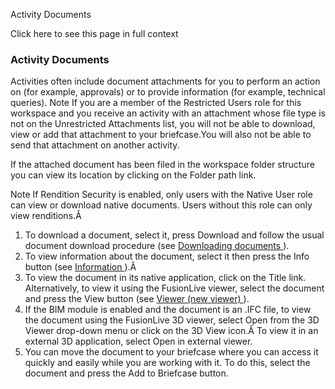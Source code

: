 Activity Documents

Click here to see this page in full context

###  Activity Documents

Activities often include document attachments for you to perform an action on
(for example, approvals) or to provide information (for example, technical
queries).  Note  If you are a member of the Restricted Users role for this
workspace and you receive an activity with an attachment whose file type is
not on the Unrestricted Attachments list, you will not be able to download,
view or add that attachment to your briefcase.You will also not be able to
send that attachment on another activity.

If the attached document has been filed in the workspace folder structure you
can view its location by clicking on the Folder path link.

Note  If Rendition Security is enabled, only users with the Native User role
can view or download native documents. Users without this role can only view
renditions.Â

  1. To download a document, select it, press Download and follow the usual document download procedure (see [ Downloading documents ](../Documents/Downloading_documents.htm#h) ). 
  2. To view information about the document, select it then press the Info button (see [ Information ](../Admin/Workspace_Homepage/Information.htm#h) ).Â 
  3. To view the document in its native application, click on the Title link. Alternatively, to view it using the FusionLive viewer, select the document and press the View button (see [ Viewer (new viewer) ](../Documents/Viewer_\(new_viewer\).htm#h) ). 
  4. If the BIM module is enabled and the document is an .IFC file, to view the document using the FusionLive 3D viewer, select Open from the 3D Viewer drop-down menu or click on the 3D View icon.Â To view it in an external 3D application, select Open in external viewer. 
  5. You can move the document to your briefcase where you can access it quickly and easily while you are working with it. To do this, select the document and press the Add to Briefcase button. 

